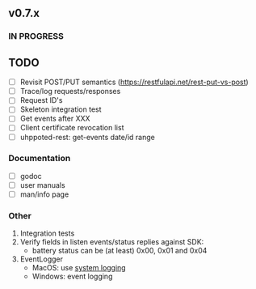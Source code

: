 ## v0.7.x

### IN PROGRESS

## TODO

- [ ] Revisit POST/PUT semantics (https://restfulapi.net/rest-put-vs-post)
- [ ] Trace/log requests/responses
- [ ] Request ID's
- [ ] Skeleton integration test
- [ ] Get events after XXX
- [ ] Client certificate revocation list
- [ ] uhppoted-rest: get-events date/id range

### Documentation

- [ ] godoc
- [ ] user manuals
- [ ] man/info page

### Other

1.  Integration tests
2.  Verify fields in listen events/status replies against SDK:
    - battery status can be (at least) 0x00, 0x01 and 0x04
3.  EventLogger 
    - MacOS: use [system logging](https://developer.apple.com/documentation/os/logging)
    - Windows: event logging
